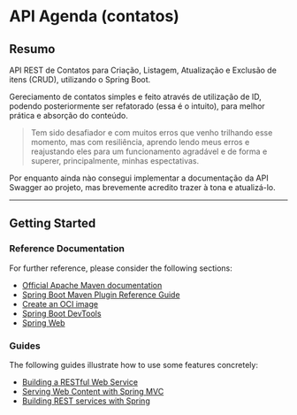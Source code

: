 # API Agenda (contatos)

## Resumo

API REST de Contatos para Criação, Listagem, Atualização e Exclusão de itens (CRUD), utilizando o Spring Boot.

Gereciamento de contatos simples e feito através de utilização de ID, podendo posteriormente ser refatorado (essa é o intuito), para melhor prática e absorção do conteúdo.

>Tem sido desafiador e com muitos erros que venho trilhando esse momento, mas com resiliência, aprendo lendo meus erros e reajustando eles para um funcionamento agradável e de forma e superer, principalmente, minhas espectativas.

Por enquanto ainda nào consegui implementar a documentação da API Swagger ao projeto, mas brevemente acredito trazer à tona e atualizá-lo.

-----------------------------------------------------------------------------------
## Getting Started

### Reference Documentation

For further reference, please consider the following sections:

* [Official Apache Maven documentation](https://maven.apache.org/guides/index.html)
* [Spring Boot Maven Plugin Reference Guide](https://docs.spring.io/spring-boot/docs/3.0.4/maven-plugin/reference/html/)
* [Create an OCI image](https://docs.spring.io/spring-boot/docs/3.0.4/maven-plugin/reference/html/#build-image)
* [Spring Boot DevTools](https://docs.spring.io/spring-boot/docs/3.0.4/reference/htmlsingle/#using.devtools)
* [Spring Web](https://docs.spring.io/spring-boot/docs/3.0.4/reference/htmlsingle/#web)

### Guides

The following guides illustrate how to use some features concretely:

* [Building a RESTful Web Service](https://spring.io/guides/gs/rest-service/)
* [Serving Web Content with Spring MVC](https://spring.io/guides/gs/serving-web-content/)
* [Building REST services with Spring](https://spring.io/guides/tutorials/rest/)

